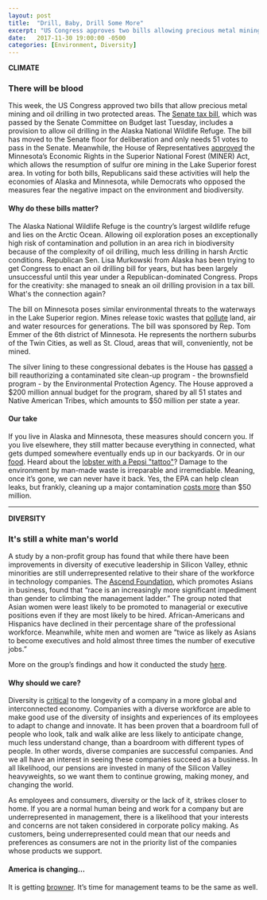 ```yaml
---
layout: post
title:  "Drill, Baby, Drill Some More"
excerpt: "US Congress approves two bills allowing precious metal mining and oil drilling in Minnesota and Alaska. New study finds women and ethnic minorities still underrepresented in tech management."
date:   2017-11-30 19:00:00 -0500
categories: [Environment, Diversity]
---
```

**CLIMATE**

### There will be blood

This week, the US Congress approved two bills that allow precious metal mining and oil drilling in two protected areas. The [Senate tax bill](http://thehill.com/policy/energy-environment/overnights/362214-overnight-energy-anwr-drilling-moves-toward-senate-floor), which was passed by the Senate Committee on Budget last Tuesday, includes a provision to allow oil drilling in the Alaska National Wildlife Refuge. The bill has moved to the Senate floor for deliberation and only needs 51 votes to pass in the Senate. Meanwhile, the House of Representatives [approved](http://thehill.com/policy/energy-environment/362613-house-votes-to-overturn-obama-mining-ban-in-minnesota) the Minnesota’s Economic Rights in the Superior National Forest (MINER) Act, which allows the resumption of sulfur ore mining in the Lake Superior forest area. In voting for both bills, Republicans said these activities will help the economies of Alaska and Minnesota, while Democrats who opposed the measures fear the negative impact on the environment and biodiversity.

#### Why do these bills matter?

The Alaska National Wildlife Refuge is the country’s largest wildlife refuge and lies on the Arctic Ocean. Allowing oil exploration poses an exceptionally high risk of contamination and pollution in an area rich in biodiversity because of the complexity of oil drilling, much less drilling in harsh Arctic  conditions.  Republican Sen. Lisa Murkowski from Alaska has been trying to get Congress to enact an oil drilling bill for years, but has been largely unsuccessful until this year under a Republican-dominated Congress. Props for the creativity: she managed to sneak an oil drilling provision in a tax bill. What's the connection again?

The bill on Minnesota poses similar environmental threats to the waterways in the Lake Superior region. Mines release toxic wastes that [pollute](http://www.pollutionissues.com/Li-Na/Mining.html) land, air and water resources for generations. The bill was sponsored by Rep. Tom Emmer of the 6th district of Minnesota. He represents the northern suburbs of the Twin Cities, as well as St. Cloud, areas that will, conveniently, not be mined.  

The silver lining to these congressional debates is the House has [passed](http://thehill.com/policy/energy-environment/362664-house-passes-epa-contaminated-site-clean-up-bill) a bill reauthorizing a contaminated site clean-up program - the brownsfield program - by the Environmental Protection Agency. The House approved a $200 million annual budget for the program, shared by all 51 states and Native American Tribes, which amounts to $50 million per state a year.

#### Our take

If you live in Alaska and Minnesota, these measures should concern you. If you live elsewhere, they still matter because everything in connected, what gets dumped somewhere eventually ends up in our backyards. Or in our [food](https://oceanservice.noaa.gov/facts/oilimpacts.html). Heard about the [lobster with a Pepsi "tattoo"](https://news.nationalgeographic.com/2017/11/lobster-claw-pepsi-soda-can-new-brunswick-spd/)? Damage to the environment by man-made waste is irreparable and irremediable. Meaning, once it’s gone, we can never have it back. Yes, the EPA can help clean leaks, but frankly, cleaning up a major contamination [costs more](http://blog.meltblowntechnologies.com/how-much-it-costs-to-clean-up-an-oil-spill) than $50 million.

* * *

**DIVERSITY**

### It's still a white man's world

A study by a non-profit group has found that while there have been improvements in diversity of executive leadership in Silicon Valley, ethnic minorities are still underrepresented relative to their share of the workforce in technology companies. The [Ascend Foundation](http://www.ascendleadership.org/), which promotes Asians in business, found that “race is an increasingly more significant impediment than gender to climbing the management ladder.” The group noted that Asian women were least likely to be promoted to managerial or executive positions even if they are most likely to be hired. African-Americans and Hispanics have declined in their percentage share of the professional workforce. Meanwhile, white men and women are “twice as likely as Asians to become executives and hold almost three times the number of executive jobs.”

More on the group’s findings and how it conducted the study  [here](http://www.ascendleadership.org/news/369626/www.ascendleadership.org/research).

#### Why should we care?

Diversity is [critical](https://www.institutionalinvestor.com/article/b14z9vj7fn4j6j/the-importance-of-diversity-in-the-workplace) to the longevity of a company in a more global and interconnected economy. Companies with a diverse workforce are able to make good use of the diversity of insights and experiences of its employees to adapt to change and innovate. It has been proven that a boardroom full of people who look, talk and walk alike are less likely to anticipate change, much less understand change, than a boardroom with different types of people. In other words, diverse companies are successful companies. And we all have an interest in seeing these companies succeed as a business. In all likelihood, our pensions are invested in many of the Silicon Valley heavyweights, so we want them to continue growing, making money, and changing the world.

As employees and consumers, diversity or the lack of it, strikes closer to home. If you are a normal human being and work for a company but are underrepresented in management, there is a likelihood that your interests and concerns are not taken considered in corporate policy making. As customers, being underrepresented could mean that our needs and preferences as consumers are not in the priority list of the companies whose products we support.

#### America is changing…

It is getting [browner](https://www.washingtonpost.com/news/the-fix/wp/2015/04/03/what-america-will-look-like-in-2050-less-christian-less-white-more-gray/?utm_term=.761227618322). It’s time for management teams to be the same as well.
